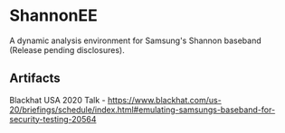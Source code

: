 # ShannonEE
A dynamic analysis environment for Samsung's Shannon baseband (Release pending disclosures).

## Artifacts

Blackhat USA 2020 Talk - https://www.blackhat.com/us-20/briefings/schedule/index.html#emulating-samsungs-baseband-for-security-testing-20564
